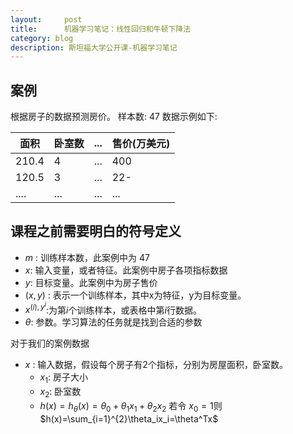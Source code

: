 ```yaml
---
layout:     post
title:      机器学习笔记：线性回归和牛顿下降法
category: blog
description: 斯坦福大学公开课-机器学习笔记
---
```


## 案例

 根据房子的数据预测房价。
 样本数: 47
 数据示例如下:

 |面积|卧室数|...|售价(万美元)|
 |---|---|---|---|
 |210.4|4|...|400|
 |120.5|3|...|22-|
 |....|...|...|...|

 ## 课程之前需要明白的符号定义

 + $m$ : 训练样本数，此案例中为 47
 + $x$: 输入变量，或者特征。此案例中房子各项指标数据
 + $y$: 目标变量。此案例中为房子售价
 + $(x,y)$ : 表示一个训练样本，其中x为特征，y为目标变量。
 + $x^{(i),y^{i}}$:为第$i$个训练样本，或表格中第$i$行数据。
 + $\theta$: 参数。学习算法的任务就是找到合适的参数

 对于我们的案例数据
  + $x$  : 输入数据，假设每个房子有2个指标，分别为房屋面积，卧室数。
    + $x_1$: 房子大小
    + $x_2$: 卧室数
    + $h(x)=h_{\theta}(x)=\theta_0+\theta_1x_1+\theta_2x_2$ 若令 $x_0=1$则$h(x)=\sum_{i=1}^{2}\theta_ix_i=\theta^Tx$
